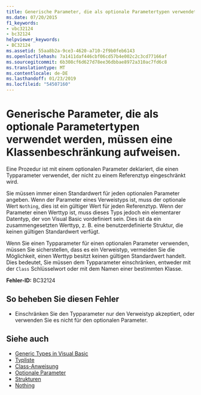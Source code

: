 ```yaml
---
title: Generische Parameter, die als optionale Parametertypen verwendet werden, müssen eine Klassenbeschränkung aufweisen.
ms.date: 07/20/2015
f1_keywords:
- vbc32124
- bc32124
helpviewer_keywords:
- BC32124
ms.assetid: 55aa8b2a-9ce3-4620-a710-2f9b0feb6143
ms.openlocfilehash: 7a1411daf446cbf06cd57b4e002c2c3cd77166af
ms.sourcegitcommit: 6b308cf6d627d78ee36dbbae8972a310ac7fd6c8
ms.translationtype: MT
ms.contentlocale: de-DE
ms.lasthandoff: 01/23/2019
ms.locfileid: "54507160"
---
```

# <a name="generic-parameters-used-as-optional-parameter-types-must-be-class-constrained"></a>Generische Parameter, die als optionale Parametertypen verwendet werden, müssen eine Klassenbeschränkung aufweisen.
Eine Prozedur ist mit einem optionalen Parameter deklariert, die einen Typparameter verwendet, der nicht zu einem Referenztyp eingeschränkt wird.  
  
 Sie müssen immer einen Standardwert für jeden optionalen Parameter angeben. Wenn der Parameter eines Verweistyps ist, muss der optionale Wert `Nothing`, dies ist ein gültiger Wert für jeden Referenztyp. Wenn der Parameter einen Werttyp ist, muss dieses Typs jedoch ein elementarer Datentyp, der von Visual Basic vordefiniert sein. Dies ist da ein zusammengesetzten Werttyp, z. B. eine benutzerdefinierte Struktur, die keinen gültigen Standardwert verfügt.  
  
 Wenn Sie einen Typparameter für einen optionalen Parameter verwenden, müssen Sie sicherstellen, dass es ein Verweistyp, vermeiden Sie die Möglichkeit, einen Werttyp besitzt keinen gültigen Standardwert handelt. Dies bedeutet, Sie müssen dem Typparameter einschränken, entweder mit der `Class` Schlüsselwort oder mit dem Namen einer bestimmten Klasse.  
  
 **Fehler-ID:** BC32124  
  
## <a name="to-correct-this-error"></a>So beheben Sie diesen Fehler  
  
-   Einschränken Sie den Typparameter nur den Verweistyp akzeptiert, oder verwenden Sie es nicht für den optionalen Parameter.  
  
## <a name="see-also"></a>Siehe auch
- [Generic Types in Visual Basic](../../../visual-basic/programming-guide/language-features/data-types/generic-types.md)
- [Typliste](../../../visual-basic/language-reference/statements/type-list.md)
- [Class-Anweisung](../../../visual-basic/language-reference/statements/class-statement.md)
- [Optionale Parameter](../../../visual-basic/programming-guide/language-features/procedures/optional-parameters.md)
- [Strukturen](../../../visual-basic/programming-guide/language-features/data-types/structures.md)
- [Nothing](../../../visual-basic/language-reference/nothing.md)
